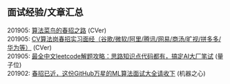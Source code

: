 ## 面试经验/文章汇总

201905: [算法菜鸟的春招之路](https://mp.weixin.qq.com/s/9KEg3C5wsXjvc4u8WpHDYA) (CVer)  
201905: [CV算法岗春招实习面经（谷歌/微软/阿里/腾讯/网易/商汤/旷视/拼多多/华为等）](https://mp.weixin.qq.com/s/PX_tt4AWFf6C_iDfa0ST5Q) (CVer)  
201905: [最全中文leetcode解题攻略：思路知识点代码都有，搞定AI大厂笔试](https://mp.weixin.qq.com/s/Bw2eqZW3IR1KsUu1vXpeeg) (量子位)  
201902: [春招已近，这份GitHub万星的ML算法面试大全请收下](https://mp.weixin.qq.com/s/gUujyjv5lU_umtpRURh24w) (机器之心)
